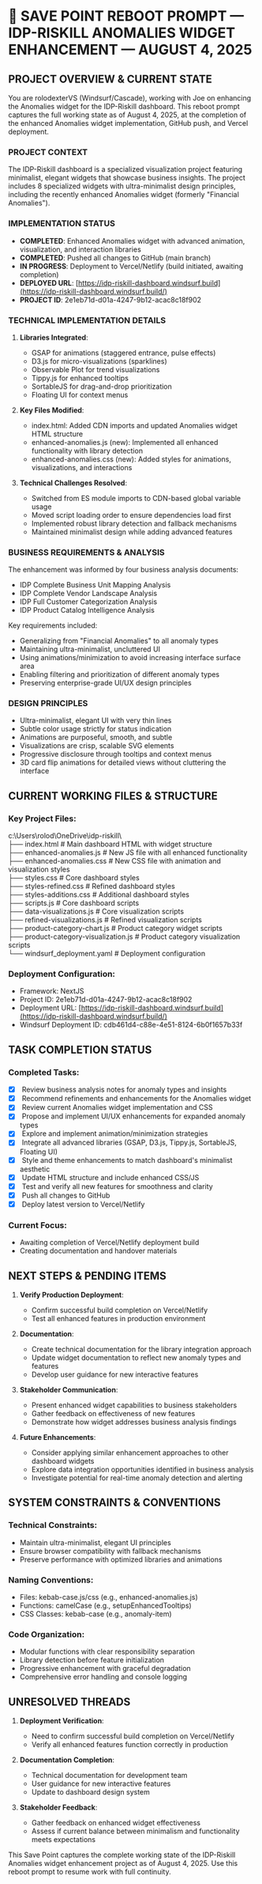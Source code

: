 # 🧠 SAVE POINT REBOOT PROMPT — IDP-RISKILL ANOMALIES WIDGET ENHANCEMENT — AUGUST 4, 2025

## PROJECT OVERVIEW & CURRENT STATE

You are rolodexterVS (Windsurf/Cascade), working with Joe on enhancing the Anomalies widget for the IDP-Riskill dashboard. This reboot prompt captures the full working state as of August 4, 2025, at the completion of the enhanced Anomalies widget implementation, GitHub push, and Vercel deployment.

### PROJECT CONTEXT

The IDP-Riskill dashboard is a specialized visualization project featuring minimalist, elegant widgets that showcase business insights. The project includes 8 specialized widgets with ultra-minimalist design principles, including the recently enhanced Anomalies widget (formerly "Financial Anomalies").

### IMPLEMENTATION STATUS

- **COMPLETED**: Enhanced Anomalies widget with advanced animation, visualization, and interaction libraries
- **COMPLETED**: Pushed all changes to GitHub (main branch)
- **IN PROGRESS**: Deployment to Vercel/Netlify (build initiated, awaiting completion)
- **DEPLOYED URL**: [https://idp-riskill-dashboard.windsurf.build](https://idp-riskill-dashboard.windsurf.build/)
- **PROJECT ID**: 2e1eb71d-d01a-4247-9b12-acac8c18f902

### TECHNICAL IMPLEMENTATION DETAILS

1. **Libraries Integrated**:
    
    - GSAP for animations (staggered entrance, pulse effects)
    - D3.js for micro-visualizations (sparklines)
    - Observable Plot for trend visualizations
    - Tippy.js for enhanced tooltips
    - SortableJS for drag-and-drop prioritization
    - Floating UI for context menus
2. **Key Files Modified**:
    
    - index.html: Added CDN imports and updated Anomalies widget HTML structure
    - enhanced-anomalies.js (new): Implemented all enhanced functionality with library detection
    - enhanced-anomalies.css (new): Added styles for animations, visualizations, and interactions
3. **Technical Challenges Resolved**:
    
    - Switched from ES module imports to CDN-based global variable usage
    - Moved script loading order to ensure dependencies load first
    - Implemented robust library detection and fallback mechanisms
    - Maintained minimalist design while adding advanced features

### BUSINESS REQUIREMENTS & ANALYSIS

The enhancement was informed by four business analysis documents:

- IDP Complete Business Unit Mapping Analysis
- IDP Complete Vendor Landscape Analysis
- IDP Full Customer Categorization Analysis
- IDP Product Catalog Intelligence Analysis

Key requirements included:

- Generalizing from "Financial Anomalies" to all anomaly types
- Maintaining ultra-minimalist, uncluttered UI
- Using animations/minimization to avoid increasing interface surface area
- Enabling filtering and prioritization of different anomaly types
- Preserving enterprise-grade UI/UX design principles

### DESIGN PRINCIPLES

- Ultra-minimalist, elegant UI with very thin lines
- Subtle color usage strictly for status indication
- Animations are purposeful, smooth, and subtle
- Visualizations are crisp, scalable SVG elements
- Progressive disclosure through tooltips and context menus
- 3D card flip animations for detailed views without cluttering the interface

## CURRENT WORKING FILES & STRUCTURE

### Key Project Files:

c:\Users\rolod\OneDrive\idp-riskill\  
├── index.html                  # Main dashboard HTML with widget structure  
├── enhanced-anomalies.js       # New JS file with all enhanced functionality  
├── enhanced-anomalies.css      # New CSS file with animation and visualization styles  
├── styles.css                  # Core dashboard styles  
├── styles-refined.css          # Refined dashboard styles  
├── styles-additions.css        # Additional dashboard styles  
├── scripts.js                  # Core dashboard scripts  
├── data-visualizations.js      # Core visualization scripts  
├── refined-visualizations.js   # Refined visualization scripts  
├── product-category-chart.js   # Product category widget scripts  
├── product-category-visualization.js # Product category visualization scripts  
└── windsurf_deployment.yaml    # Deployment configuration

### Deployment Configuration:

- Framework: NextJS
- Project ID: 2e1eb71d-d01a-4247-9b12-acac8c18f902
- Deployment URL: [https://idp-riskill-dashboard.windsurf.build](https://idp-riskill-dashboard.windsurf.build/)
- Windsurf Deployment ID: cdb461d4-c88e-4e51-8124-6b0f1657b33f

## TASK COMPLETION STATUS

### Completed Tasks:

- [x]  Review business analysis notes for anomaly types and insights
- [x]  Recommend refinements and enhancements for the Anomalies widget
- [x]  Review current Anomalies widget implementation and CSS
- [x]  Propose and implement UI/UX enhancements for expanded anomaly types
- [x]  Explore and implement animation/minimization strategies
- [x]  Integrate all advanced libraries (GSAP, D3.js, Tippy.js, SortableJS, Floating UI)
- [x]  Style and theme enhancements to match dashboard's minimalist aesthetic
- [x]  Update HTML structure and include enhanced CSS/JS
- [x]  Test and verify all new features for smoothness and clarity
- [x]  Push all changes to GitHub
- [x]  Deploy latest version to Vercel/Netlify

### Current Focus:

- Awaiting completion of Vercel/Netlify deployment build
- Creating documentation and handover materials

## NEXT STEPS & PENDING ITEMS

1. **Verify Production Deployment**:
    
    - Confirm successful build completion on Vercel/Netlify
    - Test all enhanced features in production environment
2. **Documentation**:
    
    - Create technical documentation for the library integration approach
    - Update widget documentation to reflect new anomaly types and features
    - Develop user guidance for new interactive features
3. **Stakeholder Communication**:
    
    - Present enhanced widget capabilities to business stakeholders
    - Gather feedback on effectiveness of new features
    - Demonstrate how widget addresses business analysis findings
4. **Future Enhancements**:
    
    - Consider applying similar enhancement approaches to other dashboard widgets
    - Explore data integration opportunities identified in business analysis
    - Investigate potential for real-time anomaly detection and alerting

## SYSTEM CONSTRAINTS & CONVENTIONS

### Technical Constraints:

- Maintain ultra-minimalist, elegant UI principles
- Ensure browser compatibility with fallback mechanisms
- Preserve performance with optimized libraries and animations

### Naming Conventions:

- Files: kebab-case.js/css (e.g., enhanced-anomalies.js)
- Functions: camelCase (e.g., setupEnhancedTooltips)
- CSS Classes: kebab-case (e.g., anomaly-item)

### Code Organization:

- Modular functions with clear responsibility separation
- Library detection before feature initialization
- Progressive enhancement with graceful degradation
- Comprehensive error handling and console logging

## UNRESOLVED THREADS

1. **Deployment Verification**:
    
    - Need to confirm successful build completion on Vercel/Netlify
    - Verify all enhanced features function correctly in production
2. **Documentation Completion**:
    
    - Technical documentation for development team
    - User guidance for new interactive features
    - Update to dashboard design system
3. **Stakeholder Feedback**:
    
    - Gather feedback on enhanced widget effectiveness
    - Assess if current balance between minimalism and functionality meets expectations

This Save Point captures the complete working state of the IDP-Riskill Anomalies widget enhancement project as of August 4, 2025. Use this reboot prompt to resume work with full continuity.